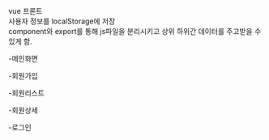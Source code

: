 vue 프론트  
사용자 정보를 localStorage에 저장  
component와 export를 통해 js파일을 분리시키고 상위 하위간 데이터를 주고받을 수 있게 함.  


-메인화면  

-회원가입  

-회원리스트  

-회원상세  

-로그인  